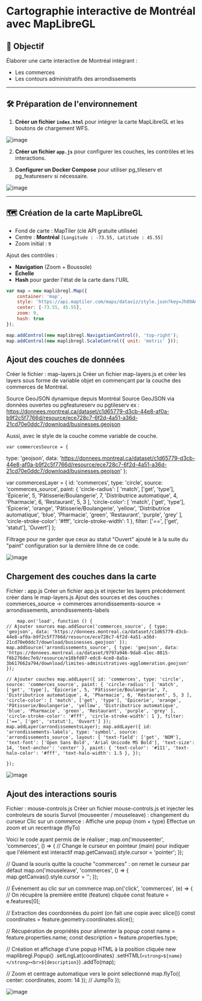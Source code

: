 # Cartographie interactive de Montréal avec MapLibreGL

## 🎯 Objectif
Élaborer une carte interactive de Montréal intégrant :
- Les commerces
- Les contours administratifs des arrondissements

---

## 🛠️ Préparation de l'environnement

1. **Créer un fichier `index.html`** pour intégrer la carte MapLibreGL et les boutons de chargement WFS.
   
 ![image](https://github.com/user-attachments/assets/530722be-1710-4047-9a7d-bed44efd2f56)

 
  
2. **Créer un fichier `app.js`** pour configurer les couches, les contrôles et les interactions.

   
3. **Configurer un Docker Compose** pour utiliser pg_tileserv et pg_featureserv si nécessaire.

![image](https://github.com/user-attachments/assets/be0c6bba-1e27-4fba-85d7-84e9c8fa3faf)

---

## 🗺️ Création de la carte MapLibreGL

- Fond de carte : MapTiler (clé API gratuite utilisée)
- Centre : **Montréal** `[Longitude : -73.55, Latitude : 45.55]`
- Zoom initial : `9`

Ajout des contrôles :
- **Navigation** (Zoom + Boussole)
- **Échelle**
- **Hash** pour garder l'état de la carte dans l'URL

```javascript
var map = new maplibregl.Map({
    container: 'map',
    style: 'https://api.maptiler.com/maps/dataviz/style.json?key=JhO9AmIPH59xnAn5GiSj',
    center: [-73.55, 45.55],
    zoom: 9,
    hash: true
});

map.addControl(new maplibregl.NavigationControl(), 'top-right');
map.addControl(new maplibregl.ScaleControl({ unit: 'metric' }));
```

## Ajout des couches de données
Créer le fichier : map-layers.js Créer un fichier map-layers.js et créer les layers sous forme de variable objet en commençant par la couche des commerces de Montréal.

Source GeoJSON dynamique depuis Montréal Source GeoJSON via données ouvertes ou pgfeatureserv ou pgtileserv ex : https://donnees.montreal.ca/dataset/c1d65779-d3cb-44e8-af0a-b9f2c5f7766d/resource/ece728c7-6f2d-4a51-a36d-21cd70e0ddc7/download/businesses.geojson

Aussi, avec le style de la couche comme variable de couche.

    var commercesSource = {
type: 'geojson', data: 'https://donnees.montreal.ca/dataset/c1d65779-d3cb-44e8-af0a-b9f2c5f7766d/resource/ece728c7-6f2d-4a51-a36d-21cd70e0ddc7/download/businesses.geojson' };

var commercesLayer = { id: 'commerces', type: 'circle', source: 'commerces_source', paint: { 'circle-radius': [ 'match', ['get', 'type'], 'Épicerie', 5, 'Pâtisserie/Boulangerie', 7, 'Distributrice automatique', 4, 'Pharmacie', 6, 'Restaurant', 5, 3 ], 'circle-color': [ 'match', ['get', 'type'], 'Épicerie', 'orange', 'Pâtisserie/Boulangerie', 'yellow', 'Distributrice automatique', 'blue', 'Pharmacie', 'green', 'Restaurant', 'purple', 'grey' ], 'circle-stroke-color': '#fff', 'circle-stroke-width': 1 }, filter: ['==', ['get', 'statut'], 'Ouvert'] };

Filtrage pour ne garder que ceux au statut "Ouvert" ajouté le à la suite du "paint" configuration sur la dernière lihne de ce code.

![image](https://github.com/user-attachments/assets/93a2dc7b-d926-4d7b-b5a9-47b662b8a778)

## Chargement des couches dans la carte

Fichier : app.js Créer un fichier app.js et injecter les layers précédement créer dans le map-layers.js Ajout des sources et des couches : commerces_source → commerces arrondissements-source → arrondissements, arrondissements-labels
```
    map.on('load', function () {
// Ajouter sources map.addSource('commerces_source', { type: 'geojson', data: 'https://donnees.montreal.ca/dataset/c1d65779-d3cb-44e8-af0a-b9f2c5f7766d/resource/ece728c7-6f2d-4a51-a36d-21cd70e0ddc7/download/businesses.geojson' }); map.addSource('arrondissements_source', { type: 'geojson', data: 'https://donnees.montreal.ca/dataset/9797a946-9da8-41ec-8815-f6b276dec7e9/resource/e18bfd07-edc8-4ce8-8a5a-3b617662a794/download/limites-administratives-agglomeration.geojson' });

// Ajouter couches map.addLayer({ id: 'commerces', type: 'circle', source: 'commerces_source', paint: { 'circle-radius': [ 'match', ['get', 'type'], 'Épicerie', 5, 'Pâtisserie/Boulangerie', 7, 'Distributrice automatique', 4, 'Pharmacie', 6, 'Restaurant', 5, 3 ], 'circle-color': [ 'match', ['get', 'type'], 'Épicerie', 'orange', 'Pâtisserie/Boulangerie', 'yellow', 'Distributrice automatique', 'blue', 'Pharmacie', 'green', 'Restaurant', 'purple', 'grey' ], 'circle-stroke-color': '#fff', 'circle-stroke-width': 1 }, filter: ['==', ['get', 'statut'], 'Ouvert'] }); map.addLayer(arrondissementsLayer); map.addLayer({ id: 'arrondissements-labels', type: 'symbol', source: 'arrondissements_source', layout: { 'text-field': ['get', 'NOM'], 'text-font': ['Open Sans Bold', 'Arial Unicode MS Bold'], 'text-size': 14, 'text-anchor': 'center' }, paint: { 'text-color': '#111', 'text-halo-color': '#fff', 'text-halo-width': 1.5 }, });

});
```

![image](https://github.com/user-attachments/assets/f466a3a7-8079-43a9-98e8-649ac5fd70dd)

## Ajout des interactions souris
Fichier : mouse-controls.js Créer un fichier mouse-controls.js et injecter les controleurs de souris Survol (mouseenter / mouseleave) : changement du curseur Clic sur un commerce : Affiche une popup (nom + type) Effectue un zoom et un recentrage (flyTo)

Voici le code ayant permis de le réaliser ; map.on('mouseenter', 'commerces', () => { // Change le curseur en pointeur (main) pour indiquer que l'élément est interactif map.getCanvas().style.cursor = 'pointer'; });

// Quand la souris quitte la couche "commerces" : on remet le curseur par défaut map.on('mouseleave', 'commerces', () => { map.getCanvas().style.cursor = ''; });

// Événement au clic sur un commerce map.on('click', 'commerces', (e) => { // On récupère la première entité (feature) cliquée const feature = e.features[0];

// Extraction des coordonnées du point (on fait une copie avec slice())
const coordinates = feature.geometry.coordinates.slice();

// Récupération de propriétés pour alimenter la popup
const name = feature.properties.name;
const description = feature.properties.type;

// Création et affichage d'une popup HTML à la position cliquée
new maplibregl.Popup()
    .setLngLat(coordinates)
    .setHTML(`<strong>${name}</strong><br>${description}`)
    .addTo(map);

// Zoom et centrage automatique vers le point sélectionné
map.flyTo({ center: coordinates, zoom: 14 }); // JumpTo
});

![image](https://github.com/user-attachments/assets/691d0366-da57-416a-99d1-6ac6bc04cf82)


